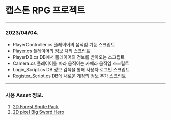 # 캡스톤 RPG 프로젝트

---    

### 2023/04/04.   

* PlayerController.cs 플레이어의 움직임 기능 스크립트
* Player.cs 플레이어의 정보 처리 스크립트
* PlayerDB.cs DB에서 플레이어의 정보를 받아오는 스크립트
* Camera.cs 플레이어를 따라 움직이는 카메라 움직임 스크립트
* Login_Script.cs DB 정보 검색을 통해 사용자 로그인 스크립트
* Register_Script.cs DB에 새로운 계정의 정보 추가 스크립트

---

### 사용 Asset 정보.   

1. [2D Forest Sprite Pack](https://assetstore.unity.com/packages/2d/environments/2d-forest-sprite-pack-216237)
2. [2D pixel Big Sword Hero](https://assetstore.unity.com/packages/2d/characters/2d-pixel-big-sword-hero-3-221333)
